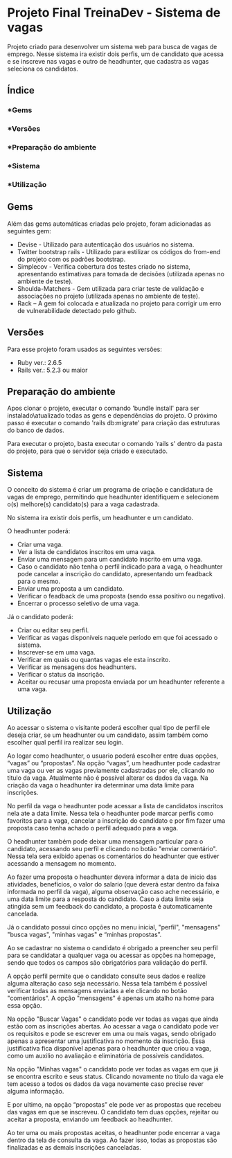 # Projeto Final TreinaDev - Sistema de vagas

Projeto criado para desenvolver um sistema web para busca de vagas de emprego. Nesse sistema ira existir dois perfis, um de candidato que acessa e se inscreve nas vagas e outro de headhunter, que cadastra as vagas seleciona os candidatos. 

## Índice 
### *Gems
### *Versões 
### *Preparação do ambiente 
### *Sistema
### *Utilização

## Gems
Além das gems automáticas criadas pelo projeto, foram adicionadas as seguintes gem:
* Devise - Utilizado para autenticação dos usuários no sistema. 
* Twitter bootstrap rails - Utilizado para estilizar os códigos do from-end do projeto com os padrões bootstrap.
* Simplecov - Verifica cobertura dos testes criado no sistema, apresentando estimativas para tomada de decisões (utilizada apenas no ambiente de teste).
* Shoulda-Matchers - Gem utilizada para criar teste de validação e associações no projeto (utilizada apenas no ambiente de teste).
* Rack – A gem foi colocada e atualizada no projeto para corrigir um erro de vulnerabilidade detectado pelo github.

## Versões
Para esse projeto foram usados as seguintes versões: 
* Ruby ver.: 2.6.5
* Rails ver.: 5.2.3 ou maior

## Preparação do ambiente 
Apos clonar o projeto, executar o comando 'bundle install' para ser instalado\atualizado todas as gens e dependências do projeto. O próximo passo é executar o comando 'rails db:migrate' para criação das estruturas do banco de dados. 

Para executar o projeto, basta executar o comando 'rails s' dentro da pasta do projeto, para que o servidor seja criado e executado. 

## Sistema
O conceito do sistema é criar um programa de criação e candidatura de vagas de emprego, permitindo que headhunter identifiquem e selecionem o(s) melhore(s) candidato(s) para a vaga cadastrada. 

No sistema ira existir dois perfis, um headhunter e um candidato. 

O headhunter poderá:
* Criar uma vaga.
* Ver a lista de candidatos inscritos em uma vaga.
* Enviar uma mensagem para um candidato inscrito em uma vaga.
* Caso o candidato não tenha o perfil indicado para a vaga, o headhunter pode cancelar a inscrição do candidato, apresentando um feadback para o mesmo.
* Enviar uma proposta a um candidato.
* Verificar o feadback de uma proposta (sendo essa positivo ou negativo).
* Encerrar o processo seletivo de uma vaga.

Já o candidato poderá:
* Criar ou editar seu perfil.
* Verificar as vagas disponíveis naquele período em que foi acessado o sistema.
* Inscrever-se em uma vaga.
* Verificar em quais ou quantas vagas ele esta inscrito.
* Verificar as mensagens dos headhunters.
* Verificar o status da inscrição.
* Aceitar ou recusar uma proposta enviada por um headhunter referente a uma vaga. 

## Utilização
Ao acessar o sistema o visitante poderá escolher qual tipo de perfil ele deseja criar, se um headhunter ou um candidato, assim também como escolher qual perfil ira realizar seu login. 

Ao logar como headhunter, o usuario poderá escolher entre duas opções, “vagas” ou “propostas”. Na opção “vagas”, um headhunter pode cadastrar uma vaga ou ver as vagas previamente cadastradas por ele, clicando no titulo da vaga. Atualmente não é possível alterar os dados da vaga. Na criação da vaga o headhunter ira determinar uma data limite para inscrições. 

No perfil da vaga o headhunter pode acessar a lista de candidatos inscritos nela ate a data limite. Nessa tela o headhunter pode marcar perfis como favoritos para a vaga, cancelar a inscrição do candidato e por fim fazer uma proposta caso tenha achado o perfil adequado para a vaga. 

O headhunter também pode deixar uma mensagem particular para o candidato, acessando seu perfil e clicando no botão "enviar comentário". Nessa tela sera exibido apenas os comentários do headhunter que estiver acessando a mensagem no momento. 

Ao fazer uma proposta o headhunter devera informar a data de inicio das atividades, benefícios, o valor do salario (que deverá estar dentro da faixa informada no perfil da vaga), alguma observação caso ache necessário, e uma data limite para a resposta do candidato. Caso a data limite seja atingida sem um feedback do candidato, a proposta é automaticamente cancelada. 

Já o candidato possui cinco opções no menu inicial, "perfil", "mensagens" "busca vagas", "minhas vagas" e “minhas propostas”.

Ao se cadastrar no sistema o candidato é obrigado a preencher seu perfil para se candidatar a qualquer vaga ou acessar as opções na homepage, sendo que todos os campos são obrigatórios para validação do perfil. 

A opção perfil permite que o candidato consulte seus dados e realize alguma alteração caso seja necessário. Nessa tela também é possível verificar todas as mensagens enviadas a ele clicando no botão "comentários". A opção "mensagens" é apenas um atalho na home para essa opção. 

Na opção "Buscar Vagas" o candidato pode ver todas as vagas que ainda estão com as inscrições abertas. Ao acessar a vaga o candidato pode ver os requisitos e pode se escrever em uma ou mais vagas, sendo obrigado apenas a apresentar uma justificativa no momento da inscrição. Essa justificativa fica disponível apenas para o headhunter que criou a vaga, como um auxilio no avaliação e eliminatória de possíveis candidatos. 

Na opção "Minhas vagas" o candidato pode ver todas as vagas em que já se encontra escrito e seus status. Clicando novamente no titulo da vaga ele tem acesso a todos os dados da vaga novamente caso precise rever alguma informação.

E por ultimo, na opção “propostas” ele pode ver as propostas que recebeu das vagas em que se inscreveu. O candidato tem duas opções, rejeitar ou aceitar a proposta, enviando um feedback ao headhunter. 

Ao ter uma ou mais propostas aceitas, o headhunter pode encerrar a vaga dentro da tela de consulta da vaga. Ao fazer isso, todas as propostas são finalizadas e as demais inscrições canceladas.


